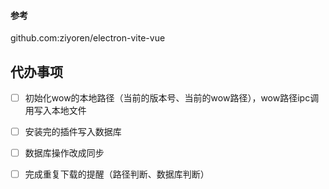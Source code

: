 #### 参考 
github.com:ziyoren/electron-vite-vue

## 代办事项
- [ ] 初始化wow的本地路径（当前的版本号、当前的wow路径），wow路径ipc调用写入本地文件

- [ ] 安装完的插件写入数据库
- [ ] 数据库操作改成同步
- [ ] 完成重复下载的提醒（路径判断、数据库判断）

